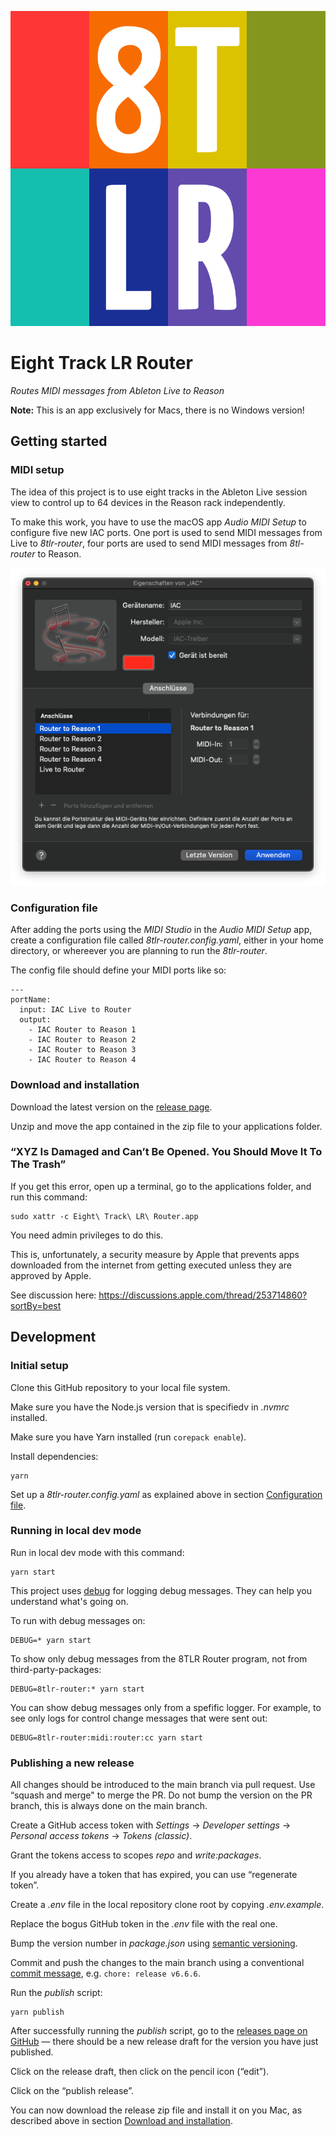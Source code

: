 ![Eight Track LR Logo](./src/images/8tlr-logo.png)

# Eight Track LR Router

_Routes MIDI messages from Ableton Live to Reason_

**Note:** This is an app exclusively for Macs, there is no Windows version!

## Getting started

### MIDI setup

The idea of this project is to use eight tracks in the Ableton Live session view to control up to 64 devices in the
Reason rack independently.

To make this work, you have to use the macOS app _Audio MIDI Setup_ to configure five new IAC ports. One port is used to
send MIDI messages from Live to _8tlr-router_, four ports are used to send MIDI messages from _8tl-router_ to Reason.

![Screenshot: MIDI Studio with MIDI ports set up](docs/midi-studio.png)

### Configuration file

After adding the ports using the _MIDI Studio_ in the _Audio MIDI Setup_ app, create a configuration file called
_8tlr-router.config.yaml_, either in your home directory, or whereever you are planning to run the _8tlr-router_.

The config file should define your MIDI ports like so:

```
---
portName:
  input: IAC Live to Router
  output:
    - IAC Router to Reason 1
    - IAC Router to Reason 2
    - IAC Router to Reason 3
    - IAC Router to Reason 4
```

### Download and installation

Download the latest version on the [release page](https://github.com/zapperment/8tlr-router-desktop/releases/).

Unzip and move the app contained in the zip file to your applications folder.

### “XYZ Is Damaged and Can’t Be Opened. You Should Move It To The Trash”

If you get this error, open up a terminal, go to the applications folder, and run this command:

```
sudo xattr -c Eight\ Track\ LR\ Router.app
```

You need admin privileges to do this.

This is, unfortunately, a security measure by Apple that prevents apps downloaded from the internet from getting
executed unless they are approved by Apple.

See discussion here: https://discussions.apple.com/thread/253714860?sortBy=best

## Development

### Initial setup

Clone this GitHub repository to your local file system.

Make sure you have the Node.js version that is specifiedv in _.nvmrc_ installed.

Make sure you have Yarn installed (run `corepack enable`).

Install dependencies:

```
yarn
```

Set up a _8tlr-router.config.yaml_ as explained above in section [Configuration file](#configuration-file).

### Running in local dev mode

Run in local dev mode with this command:

```
yarn start
```

This project uses [debug](https://www.npmjs.com/package/debug) for logging debug messages. They can help you understand
what's going on.

To run with debug messages on:

```
DEBUG=* yarn start
```

To show only debug messages from the 8TLR Router program, not from third-party-packages:

```
DEBUG=8tlr-router:* yarn start
```

You can show debug messages only from a spefific logger. For example, to see only logs for control change messages that
were sent out:

```
DEBUG=8tlr-router:midi:router:cc yarn start
```

### Publishing a new release

All changes should be introduced to the main branch via pull request. Use “squash and merge" to merge the PR. Do not
bump the version on the PR branch, this is always done on the main branch.

Create a GitHub access token with _Settings_ → _Developer settings_ → _Personal access tokens_ → _Tokens (classic)_.

Grant the tokens access to scopes _repo_ and _write:packages_.

If you already have a token that has expired, you can use “regenerate token”.

Create a _.env_ file in the local repository clone root by copying _.env.example_.

Replace the bogus GitHub token in the _.env_ file with the real one.

Bump the version number in _package.json_ using [semantic versioning](https://semver.org/).

Commit and push the changes to the main branch using a conventional
[commit message](https://www.conventionalcommits.org/en/v1.0.0/), e.g. `chore: release v6.6.6`.

Run the _publish_ script:

```
yarn publish
```

After successfully running the _publish_ script, go to the
[releases page on GitHub](https://github.com/zapperment/8tlr-router-desktop/releases) — there should be a new release
draft for the version you have just published.

Click on the release draft, then click on the pencil icon (“edit”).

Click on the “publish release”.

You can now download the release zip file and install it on you Mac, as described above in section
[Download and installation](#download-and-installation).
